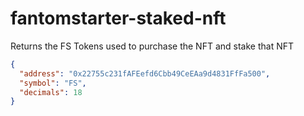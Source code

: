 # fantomstarter-staked-nft

Returns the FS Tokens used to purchase the NFT and stake that NFT

```json
{
  "address": "0x22755c231fAFEefd6Cbb49CeEAa9d4831FfFa500",
  "symbol": "FS",
  "decimals": 18
}
```
